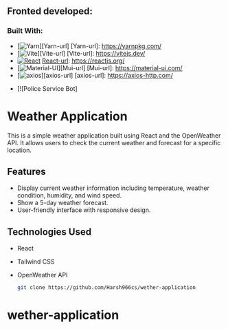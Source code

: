 ## Fronted developed:

### Built With:
* [![Yarn](https://img.shields.io/badge/Yarn-v1.0.2-brightgreen?style=for-the-badge&logo=yarn)][Yarn-url]
[Yarn-url]: https://yarnpkg.com/
* [![Vite](https://img.shields.io/badge/Vite-v2.7.0-brightgreen?style=for-the-badge&logo=vite)][Vite-url]
[Vite-url]: https://vitejs.dev/
* [![React](https://img.shields.io/badge/React-v18.2.0-blue?style=for-the-badge&logo=react)][React-url]
[React-url]: https://reactjs.org/
* [![Material-UI](https://img.shields.io/badge/Material--UI-v5.0.0-blue?style=for-the-badge&logo=material-ui)][Mui-url]
[Mui-url]: https://material-ui.com/
* [![axios](https://img.shields.io/badge/axios-v0.24.0-blue?style=for-the-badge&logo=axios)][axios-url]
[axios-url]: https://axios-http.com/

[React-url]: https://reactjs.org/
* [![Police Service Bot]



# Weather Application


This is a simple weather application built using React and the OpenWeather API. It allows users to check the current weather and forecast for a specific location.

## Features
- Display current weather information including temperature, weather condition, humidity, and wind speed.
- Show a 5-day weather forecast.
- User-friendly interface with responsive design.


## Technologies Used

- React
- Tailwind CSS
- OpenWeather API


   ```bash
   git clone https://github.com/Harsh966cs/wether-application
# wether-application
